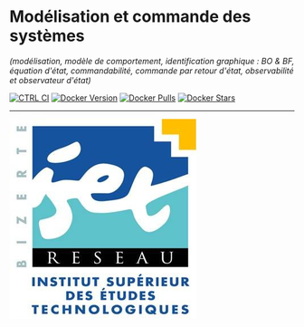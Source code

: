 # Modélisation et commande des systèmes
*(modélisation, modèle de comportement, identification graphique : BO & BF, équation d'état, commandabilité, commande par retour d'état, observabilité et observateur d'état)*

[![CTRL CI](https://github.com/a-mhamdi/system-ctrl/actions/workflows/docker-image.yml/badge.svg)](https://github.com/a-mhamdi/system-ctrl/actions/workflows/docker-image.yml)
[![Docker Version](https://img.shields.io/docker/v/abmhamdi/ctrl?sort=semver)](https://hub.docker.com/r/abmhamdi/ctrl)
[![Docker Pulls](https://img.shields.io/docker/pulls/abmhamdi/ctrl)](https://hub.docker.com/r/abmhamdi/ctrl)
[![Docker Stars](https://img.shields.io/docker/stars/abmhamdi/ctrl)](https://hub.docker.com/r/abmhamdi/ctrl)

------
![ISET de Bizerte](logo-isetbz.png)
